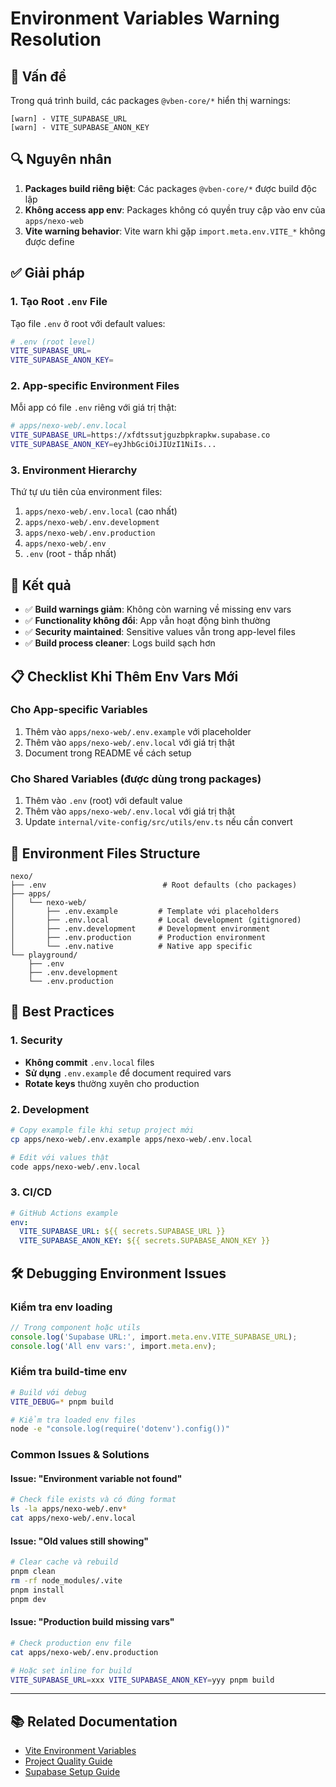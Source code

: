 # Environment Variables Warning Resolution

## 🚨 Vấn đề

Trong quá trình build, các packages `@vben-core/*` hiển thị warnings:

```
[warn] - VITE_SUPABASE_URL
[warn] - VITE_SUPABASE_ANON_KEY
```

## 🔍 Nguyên nhân

1. **Packages build riêng biệt**: Các packages `@vben-core/*` được build độc lập
2. **Không access app env**: Packages không có quyền truy cập vào env của `apps/nexo-web`
3. **Vite warning behavior**: Vite warn khi gặp `import.meta.env.VITE_*` không được define

## ✅ Giải pháp

### 1. Tạo Root `.env` File

Tạo file `.env` ở root với default values:

```bash
# .env (root level)
VITE_SUPABASE_URL=
VITE_SUPABASE_ANON_KEY=
```

### 2. App-specific Environment Files

Mỗi app có file `.env` riêng với giá trị thật:

```bash
# apps/nexo-web/.env.local
VITE_SUPABASE_URL=https://xfdtssutjguzbpkrapkw.supabase.co
VITE_SUPABASE_ANON_KEY=eyJhbGciOiJIUzI1NiIs...
```

### 3. Environment Hierarchy

Thứ tự ưu tiên của environment files:

1. `apps/nexo-web/.env.local` (cao nhất)
2. `apps/nexo-web/.env.development`
3. `apps/nexo-web/.env.production`
4. `apps/nexo-web/.env`
5. `.env` (root - thấp nhất)

## 🎯 Kết quả

- ✅ **Build warnings giảm**: Không còn warning về missing env vars
- ✅ **Functionality không đổi**: App vẫn hoạt động bình thường
- ✅ **Security maintained**: Sensitive values vẫn trong app-level files
- ✅ **Build process cleaner**: Logs build sạch hơn

## 📋 Checklist Khi Thêm Env Vars Mới

### Cho App-specific Variables

1. Thêm vào `apps/nexo-web/.env.example` với placeholder
2. Thêm vào `apps/nexo-web/.env.local` với giá trị thật
3. Document trong README về cách setup

### Cho Shared Variables (được dùng trong packages)

1. Thêm vào `.env` (root) với default value
2. Thêm vào `apps/nexo-web/.env.local` với giá trị thật
3. Update `internal/vite-config/src/utils/env.ts` nếu cần convert

## 🔧 Environment Files Structure

```
nexo/
├── .env                          # Root defaults (cho packages)
├── apps/
│   └── nexo-web/
│       ├── .env.example         # Template với placeholders
│       ├── .env.local           # Local development (gitignored)
│       ├── .env.development     # Development environment
│       ├── .env.production      # Production environment
│       └── .env.native          # Native app specific
└── playground/
    ├── .env
    ├── .env.development
    └── .env.production
```

## 🚀 Best Practices

### 1. Security

- **Không commit** `.env.local` files
- **Sử dụng** `.env.example` để document required vars
- **Rotate keys** thường xuyên cho production

### 2. Development

```bash
# Copy example file khi setup project mới
cp apps/nexo-web/.env.example apps/nexo-web/.env.local

# Edit với values thật
code apps/nexo-web/.env.local
```

### 3. CI/CD

```yaml
# GitHub Actions example
env:
  VITE_SUPABASE_URL: ${{ secrets.SUPABASE_URL }}
  VITE_SUPABASE_ANON_KEY: ${{ secrets.SUPABASE_ANON_KEY }}
```

## 🛠️ Debugging Environment Issues

### Kiểm tra env loading

```typescript
// Trong component hoặc utils
console.log('Supabase URL:', import.meta.env.VITE_SUPABASE_URL);
console.log('All env vars:', import.meta.env);
```

### Kiểm tra build-time env

```bash
# Build với debug
VITE_DEBUG=* pnpm build

# Kiểm tra loaded env files
node -e "console.log(require('dotenv').config())"
```

### Common Issues & Solutions

#### Issue: "Environment variable not found"

```bash
# Check file exists và có đúng format
ls -la apps/nexo-web/.env*
cat apps/nexo-web/.env.local
```

#### Issue: "Old values still showing"

```bash
# Clear cache và rebuild
pnpm clean
rm -rf node_modules/.vite
pnpm install
pnpm dev
```

#### Issue: "Production build missing vars"

```bash
# Check production env file
cat apps/nexo-web/.env.production

# Hoặc set inline for build
VITE_SUPABASE_URL=xxx VITE_SUPABASE_ANON_KEY=yyy pnpm build
```

---

## 📚 Related Documentation

- [Vite Environment Variables](https://vitejs.dev/guide/env-and-mode.html)
- [Project Quality Guide](./PROJECT_QUALITY_GUIDE.md)
- [Supabase Setup Guide](./apps/nexo-web/README.md)
